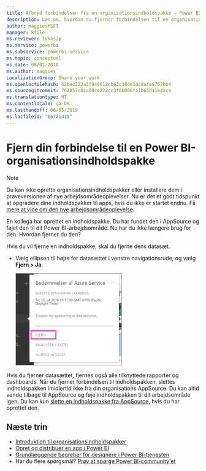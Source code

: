 ```yaml
---
title: Afbryd forbindelsen fra en organisationsindholdspakke – Power BI
description: Læs om, hvordan du fjerner forbindelsen til en organisationsindholdspakke ved at slette dens datasæt i Power BI.
author: maggiesMSFT
manager: kfile
ms.reviewer: lukaszp
ms.service: powerbi
ms.subservice: powerbi-service
ms.topic: conceptual
ms.date: 08/02/2018
ms.author: maggies
LocalizationGroup: Share your work
ms.openlocfilehash: 62bec222a3f948612db63c386e10c0afe9762bb4
ms.sourcegitcommit: 762857c8ca09ce222cc3f8b006fa1b65d11e4ace
ms.translationtype: HT
ms.contentlocale: da-DK
ms.lasthandoff: 06/05/2019
ms.locfileid: "66721415"
---
```

# <a name="remove-your-connection-to-a-power-bi-organizational-content-pack"></a>Fjern din forbindelse til en Power BI-organisationsindholdspakke

> [!NOTE]
> Du kan ikke oprette organisationsindholdspakker eller installere dem i prøveversionen af nye arbejdsområdeoplevelser. Nu er det et godt tidspunkt at opgradere dine indholdspakker til apps, hvis du ikke er startet endnu. Få [mere at vide om den nye arbejdsområdeoplevelse](service-create-the-new-workspaces.md).
> 

En kollega har oprettet en indholdspakke. Du har fundet den i AppSource og føjet den til dit Power BI-arbejdsområde. Nu har du ikke længere brug for den.  Hvordan fjerner du den?

Hvis du vil fjerne en indholdspakke, skal du fjerne dens datasæt.  

* Vælg ellipsen til højre for datasættet i venstre navigationsrude, og vælg **Fjern \> Ja**.  
  
  ![Fjern indholdspakke](media/service-organizational-content-pack-disconnect/power-bi-remove-organizational-content-pack-dataset.png)

Hvis du fjerner datasættet, fjernes også alle tilknyttede rapporter og dashboards. Når du fjerner forbindelsen til indholdspakken, slettes indholdspakken imidlertid ikke fra din organisations AppSource.  Du kan altid vende tilbage til AppSource og føje indholdspakken til dit arbejdsområde igen. Du kan kun [slette en indholdspakke fra AppSource](service-organizational-content-pack-manage-update-delete.md), hvis du har oprettet den.

## <a name="next-steps"></a>Næste trin
* [Introduktion til organisationsindholdspakker](service-organizational-content-pack-introduction.md) 
* [Opret og distribuer en app i Power BI](service-create-distribute-apps.md) 
* [Grundlæggende begreber for designere i Power BI-tjenesten](service-basic-concepts.md)  
* Har du flere spørgsmål? [Prøv at spørge Power BI-community'et](http://community.powerbi.com/)

